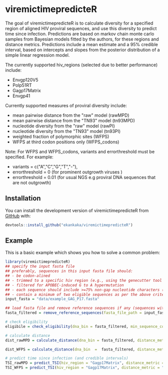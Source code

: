 
# viremictimepredicteR

<!-- badges: start -->
<!-- badges: end -->

The goal of viremictimepredicteR is to calculate diversity for a specified region of aligned HIV proviral sequences, and use this diversity to predict time since infection. Predictions are based on markov chain monte carlo samples from Bayesian models fitted by the authors, for these regions and distance metrics. Predictions include a mean estimate and a 95% credible interval, based on intercepts and slopes from the posterior distribution of a simple linear regression model.

The currently supported hiv_regions (selected due to better performance) include:
- Envgp120V5
- Polp51RT
- Gagp17Matrix
- Envgp41

Currently supported measures of proviral diversity include:
- mean pairwise distance from the "raw" model (rawMPD)
- mean pairwise distance from the "TN93" model (tn93MPD)
- nucleotide diversity from the "raw" model (rawPI)
- nucleotide diversity from the "TN93" model (tn93PI)
- weighted fraction of polymorphic sites (WFPS)
- WFPS at third codon positions only (WFPS_codons)

Note: For WFPS and WFPS_codons, variants and errorthreshold must be specified. For example:
- variants = c("A","C","G","T","-"), 
- errorthreshold = 0 (for prominent outgrowth viruses )
- errorthreshold = 0.01 (for usual NGS e.g proviral DNA sequences that are not outgrowth)

## Installation

You can install the development version of viremictimepredicteR from [GitHub](https://github.com/) with: 

``` r
devtools::install_github("ekankaka/viremictimepredicteR")
```

## Example

This is a basic example which shows you how to solve a common problem:

``` r
library(viremictimepredicteR)
## specify the input fasta file
## preferably, sequences in this input fasta file should:
## - be codon-alined 
## - trimmed to a specific hiv region (e.g., using the genecutter tool from los-alamos hiv website, or a similar tool).
## - filtered for APOBEC-induced G to A hypermutation
## - each sequence should include >=75% non-gap nucleotide characters (A,C,G,T) across the width of the alignment.
## - contain a minimum of two eligible sequences as per the above criteria, excluding reference sequence(s).
input_fasta = "data/example_GAG_P17.fasta"

## load fasta file and remove reference sequences if any (sequences with pattern "Ref", or "HXB2" in the headers)
fasta_filtered = remove_reference_sequences(fasta_file_path = input_fasta)

# check eligibility
eligibile = check_eligibility(dna_bin = fasta_filtered, min_sequence_count = 2, min_seq_width = 9)

# calculate distance
dist_rawMPD = calculate_distance(dna_bin = fasta_filtered, distance_metric = "rawMPD", min_sequence_count = 2, min_seq_width = 9)

dist_WFPS = calculate_distance(dna_bin  =  fasta_filtered, distance_metric  =  "WFPS", min_sequence_count = 2, min_seq_width = 9, errorthreshold = 0, variants = c("A","C","G","T","-"))

# predict time since infection (and credible intervals)
TSI_rawMPD = predict_TSI(hiv_region = "Gagp17Matrix", distance_metric = "rawMPD", x_new = 0.003)
TSI_WFPS = predict_TSI(hiv_region = "Gagp17Matrix", distance_metric = "WFPS", x_new = 0.003)
```

